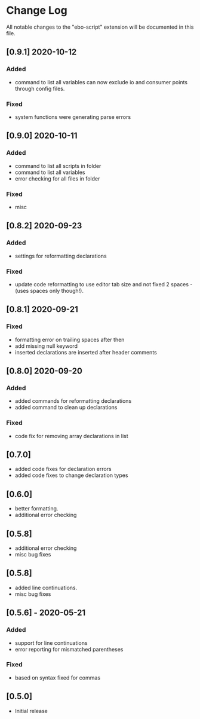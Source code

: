 # Change Log

All notable changes to the "ebo-script" extension will be documented in this file.

## [0.9.1] 2020-10-12

### Added

- command to list all variables can now exclude io and consumer points through config files.

### Fixed 

- system functions were generating parse errors

## [0.9.0] 2020-10-11

### Added

- command to list all scripts in folder
- command to list all variables 
- error checking for all files in folder 

### Fixed 

- misc

## [0.8.2] 2020-09-23

### Added

- settings for reformatting declarations

### Fixed 

- update code reformatting to use editor tab size and not fixed 2 spaces - (uses spaces only though!).

## [0.8.1] 2020-09-21

### Fixed 

- formatting error on trailing spaces after then
- add missing null keyword 
- inserted declarations are inserted after header comments

## [0.8.0] 2020-09-20

### Added

- added commands for reformatting declarations
- added command to clean up declarations

### Fixed 

- code fix for removing array declarations in list 

## [0.7.0]

- added code fixes for declaration errors
- added code fixes to change declaration types

## [0.6.0]

- better formatting.
- additional error checking

## [0.5.8]

- additional error checking
- misc bug fixes

## [0.5.8]

- added line continuations.
- misc bug fixes

## [0.5.6] - 2020-05-21

### Added

- support for line continuations
- error reporting for mismatched parentheses

### Fixed 

- based on syntax fixed for commas

## [0.5.0]

- Initial release